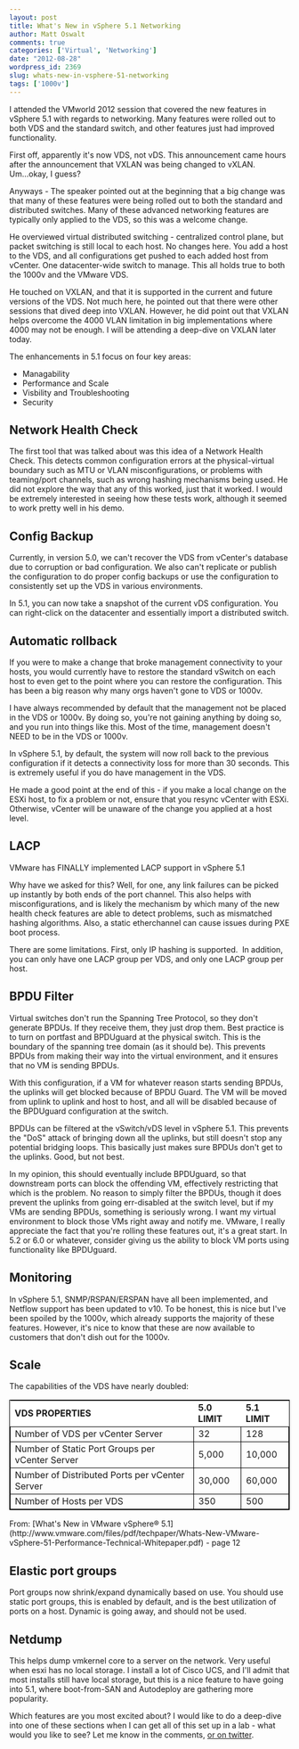 ```yaml
---
layout: post
title: What's New in vSphere 5.1 Networking
author: Matt Oswalt
comments: true
categories: ['Virtual', 'Networking']
date: "2012-08-28"
wordpress_id: 2369
slug: whats-new-in-vsphere-51-networking
tags: ['1000v']
---
```



I attended the VMworld 2012 session that covered the new features in vSphere 5.1 with regards to networking. Many features were rolled out to both VDS and the standard switch, and other features just had improved functionality.

First off, apparently it's now VDS, not vDS. This announcement came hours after the announcement that VXLAN was being changed to vXLAN. Um...okay, I guess?

Anyways - The speaker pointed out at the beginning that a big change was that many of these features were being rolled out to both the standard and distributed switches. Many of these advanced networking features are typically only applied to the VDS, so this was a welcome change.

He overviewed virtual distributed switching - centralized control plane, but packet switching is still local to each host. No changes here. You add a host to the VDS, and all configurations get pushed to each added host from vCenter. One datacenter-wide switch to manage. This all holds true to both the 1000v and the VMware VDS.

He touched on VXLAN, and that it is supported in the current and future versions of the VDS. Not much here, he pointed out that there were other sessions that dived deep into VXLAN. However, he did point out that VXLAN helps overcome the 4000 VLAN limitation in big implementations where 4000 may not be enough. I will be attending a deep-dive on VXLAN later today.

The enhancements in 5.1 focus on four key areas:

  * Managability	
  * Performance and Scale
  * Visbility and Troubleshooting
  * Security

## Network Health Check

The first tool that was talked about was this idea of a Network Health Check. This detects common configuration errors at the physical-virtual boundary such as MTU or VLAN misconfigurations, or problems with teaming/port channels, such as wrong hashing mechanisms being used. He did not explore the way that any of this worked, just that it worked. I would be extremely interested in seeing how these tests work, although it seemed to work pretty well in his demo.

## Config Backup

Currently, in version 5.0, we can't recover the VDS from vCenter's database due to corruption or bad configuration. We also can't replicate or publish the configuration to do proper config backups or use the configuration to consistently set up the VDS in various environments.

In 5.1, you can now take a snapshot of the current vDS configuration. You can right-click on the datacenter and essentially import a distributed switch.

## Automatic rollback

If you were to make a change that broke management connectivity to your hosts, you would currently have to restore the standard vSwitch on each host to even get to the point where you can restore the configuration. This has been a big reason why many orgs haven't gone to VDS or 1000v.

I have always recommended by default that the management not be placed in the VDS or 1000v. By doing so, you're not gaining anything by doing so, and you run into things like this. Most of the time, management doesn't NEED to be in the VDS or 1000v.

In vSphere 5.1, by default, the system will now roll back to the previous configuration if it detects a connectivity loss for more than 30 seconds. This is extremely useful if you do have management in the VDS.

He made a good point at the end of this - if you make a local change on the ESXi host, to fix a problem or not, ensure that you resync vCenter with ESXi. Otherwise, vCenter will be unaware of the change you applied at a host level.

## LACP

VMware has FINALLY implemented LACP support in vSphere 5.1

Why have we asked for this? Well, for one, any link failures can be picked up instantly by both ends of the port channel. This also helps with misconfigurations, and is likely the mechanism by which many of the new health check features are able to detect problems, such as mismatched hashing algorithms. Also, a static etherchannel can cause issues during PXE boot process.

There are some limitations. First, only IP hashing is supported.  In addition, you can only have one LACP group per VDS, and only one LACP group per host.

## BPDU Filter

Virtual switches don't run the Spanning Tree Protocol, so they don't generate BPDUs. If they receive them, they just drop them. Best practice is to turn on portfast and BPDUguard at the physical switch. This is the boundary of the spanning tree domain (as it should be). This prevents BPDUs from making their way into the virtual environment, and it ensures that no VM is sending BPDUs.

With this configuration, if a VM for whatever reason starts sending BPDUs, the uplinks will get blocked because of BPDU Guard. The VM will be moved from uplink to uplink and host to host, and all will be disabled because of the BPDUguard configuration at the switch.

BPDUs can be filtered at the vSwitch/vDS level in vSphere 5.1. This prevents the "DoS" attack of bringing down all the uplinks, but still doesn't stop any potential bridging loops. This basically just makes sure BPDUs don't get to the uplinks. Good, but not best.

In my opinion, this should eventually include BPDUguard, so that downstream ports can block the offending VM, effectively restricting that which is the problem. No reason to simply filter the BPDUs, though it does prevent the uplinks from going err-disabled at the switch level, but if my VMs are sending BPDUs, something is seriously wrong. I want my virtual environment to block those VMs right away and notify me. VMware, I really appreciate the fact that you're rolling these features out, it's a great start. In 5.2 or 6.0 or whatever, consider giving us the ability to block VM ports using functionality like BPDUguard.

## Monitoring

In vSphere 5.1, SNMP/RSPAN/ERSPAN have all been implemented, and Netflow support has been updated to v10. To be honest, this is nice but I've been spoiled by the 1000v, which already supports the majority of these features. However, it's nice to know that these are now available to customers that don't dish out for the 1000v.

## Scale

The capabilities of the VDS have nearly doubled:
<table style="width: 100%; border: 1px solid black;"> 

<tr style="background-color: lightgray;">
<td height="" colspan="1" rowspan="1" width="" bgcolor="#FFFFFF" style="font-weight:bold">VDS PROPERTIES</td>
<td height="" colspan="1" rowspan="1" width="" bgcolor="#FFFFFF" style="font-weight:bold">5.0 LIMIT</td>
<td height="" colspan="1" rowspan="1" width="" bgcolor="#FFFFFF" style="font-weight:bold">5.1 LIMIT</td>
</tr>

<tbody >
<tr >

<td style="border: 1px solid black;">Number of VDS per vCenter Server
</td>

<td style="border: 1px solid black;" >32
</td>

<td style="border: 1px solid black;" >128
</td>
</tr>
<tr >

<td style="border: 1px solid black;" >Number of Static Port Groups per vCenter Server
</td>

<td style="border: 1px solid black;" >5,000
</td>

<td style="border: 1px solid black;" >10,000
</td>
</tr>
<tr >

<td style="border: 1px solid black;" >Number of Distributed Ports per vCenter Server
</td>

<td style="border: 1px solid black;" >30,000
</td>

<td style="border: 1px solid black;" >60,000
</td>
</tr>
<tr >

<td style="border: 1px solid black;" >Number of Hosts per VDS
</td>

<td style="border: 1px solid black;" >350
</td>

<td style="border: 1px solid black;" >500
</td>
</tr>
</tbody>
</table>
From: [What's New in VMware vSphere® 5.1](http://www.vmware.com/files/pdf/techpaper/Whats-New-VMware-vSphere-51-Performance-Technical-Whitepaper.pdf) - page 12

## Elastic port groups

Port groups now shrink/expand dynamically based on use. You should use static port groups, this is enabled by default, and is the best utilization of ports on a host. Dynamic is going away, and should not be used.

## Netdump

This helps dump vmkernel core to a server on the network. Very useful when esxi has no local storage. I install a lot of Cisco UCS, and I'll admit that most installs still have local storage, but this is a nice feature to have going into 5.1, where boot-from-SAN and Autodeploy are gathering more popularity.

Which features are you most excited about? I would like to do a deep-dive into one of these sections when I can get all of this set up in a lab - what would you like to see? Let me know in the comments, [or on twitter](https://twitter.com/mierdin).

